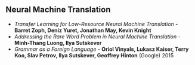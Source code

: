 ## Neural Machine Translation

* *Transfer Learning for Low-Resource Neural Machine Translation* - **Barret Zoph, Deniz Yuret, Jonathan May, Kevin Knight**
* *Addressing the Rare Word Problem in Neural Machine Translation* - **Minh-Thang Luong, Ilya Sutskever**
* *Grammar as a Foreign Language* - **Oriol Vinyals, Lukasz Kaiser, Terry Koo, Slav Petrov, Ilya Sutskever, Geoffrey Hinton** (Google) 2015

